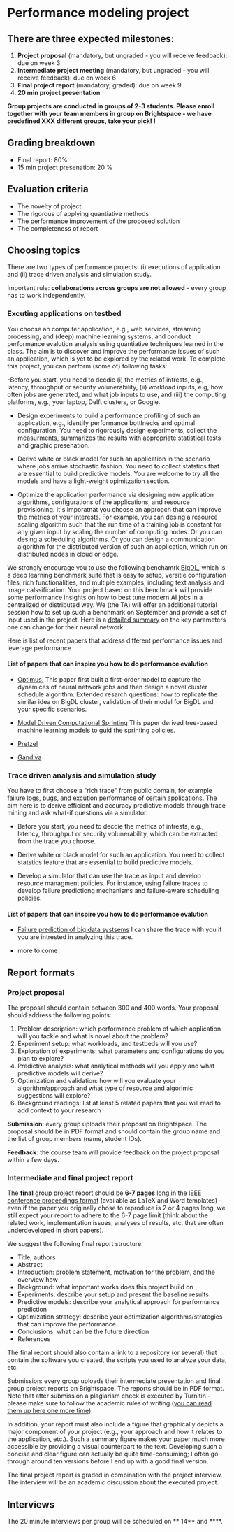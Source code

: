 # Performance modeling project

## There are three expected milestones:

1. **Project proposal** (mandatory, but ungraded - you will receive feedback): due on week 3
2. **Intermediate project meeting** (mandatory, but ungraded - you will receive feedback): due on week 6
3. **Final project report** (mandatory, graded): due on week 9
4. **20 min project presentation**

**Group projects are conducted in groups of 2-3 students. Please enroll together with your team members in group on Brightspace - we have predefined XXX different groups, take your pick! !**

## Grading breakdown
- Final report: 80%
- 15 min project presenation: 20 %

## Evaluation criteria

- The novelty of project 
- The rigorous of applying quantiative methods
- The performance improvement of the proposed solution
- The completeness of report



## Choosing topics

There are two types of performance projects: (i) executions of application and (ii) trace driven analysis and simulation study.

Important rule: **collaborations across groups are not allowed** - every group has to work independently. 

### Excuting applications on testbed

You choose an computer application, e.g.,  web services, streaming processing, and (deep) machine learning systems, and conduct performance evalution analysis using quantiative techniques learned in the class. The aim is to discover and improve the performance issues of such an application, which is yet to be explored by the related work. To complete this project, you can perform (some of) following tasks:

-Before you start, you need to decdie (i) the metrics of intrests, e.g., latency, throughput or security volunerability, (ii) workload inputs, e.g, how often jobs are generated, and what job inputs to use, and (iii) the computing platforms, e.g., your laptop, Delft clusters, or Google.

- Design experiments to build a performance profiling of such an application, e.g., identify performance bottlnecks and optimal configuration.  You need to rigorously design experiments, collect the measurments, summarizes the results with appropriate statistical tests and graphic presenation.

- Derive white or black model for such an application in the scenario where jobs arrive stochastic fashion. You need to collect statstics that are essential to build predictive models. You are welcome to try all the models and have a light-weight opimitzation section.

- Optimize the application performance via designing new application algorithms, configurations of the applications, and resource provisioning. It's imporatnat you choose an approach that can improve the metrics of your interests. For example, you can desing a resource scaling algorithm such that the run time of a training job is constant for any given input by scaling the number of computing nodes. Or you can desing a scheduling algorithms.  Or you can design a communication algorithm for the distributed version of such an application, which run on distributed nodes in cloud or edge. 

We strongly encourage you to use the following benchamrk [BigDL](https://bigdl-project.github.io), which is a deep learning benchmark suite that is easy to setup, versitle configuration files, rich functionalities, and multiple examples, including text analysis and image calssification. Your project based on this benchmark will provide some performance insights on  how to best tune modern AI jobs in a centralized or distributed way. We (the TA) will offer an additional tutorial session how to set up such a benchmark on September and provide a set of input used in the project. Here is a [detailed summary](https://arxiv.org/pdf/1206.5533.pdf) on the key parameters one can change for their neural network.

Here is list of recent papers that address different performance issues and leverage performance 



#### List of papers that can inspire you how to do performance evalution


- [Optimus.](https://i.cs.hku.hk/~cwu/papers/yhpeng-eurosys18.pdf) This paper first built a first-order model to capture the dynamices of neural network jobs and then design a novel cluster schedule algorithm. Extended resarch questions: how to replicate the similar idea on BigDL cluster, validation of their model for BigDL and your specific scenarios.

- [Model Driven Computational Sprinting](http://web.cse.ohio-state.edu/~stewart.962/Papers/morris2018modeldriven.pdf) This paper derived tree-based machine learning models to guid the sprinting policies.

- [Pretzel](https://www.usenix.org/conference/osdi18/presentation/lee)

- [Gandiva](https://www.usenix.org/conference/osdi18/presentation/xiao)


### Trace driven analysis and simulation study

You have to first choose a "rich trace" from public domain, for example failure logs, bugs, and excution performance of certain applications. The aim here is to derive efficient and accuracy predictive models through trace mining and ask what-if questions via a simulator. 

- Before you start, you need to decdie the metrics of intrests, e.g., latency, throughput or security volunerability, which can be extracted from the trace you choose.

- Derive white or black model for such an application. You need to collect statstics feature that are essential to build predictive models. 

- Develop a simulator that can use the trace as input and develop resource managment policies. For instance, using failure traces to develop failure predictiong mechanisms and failure-aware scheduling policies.  

#### List of papers that can inspire you how to do performance evalution
- [Failure prediction of big data systsems](https://lydiaychen.com/pdf/Rosa__TCS_jobfailure.pdf) I can share the trace with you if you are intrested in analyzing this trace.

- more to come


## Report formats

### Project proposal

The proposal should contain between 300 and 400 words. Your proposal should address the following points:

1. Problem description: which performance problem of which application will you tackle and what is novel about the problem?  
2. Experiment setup: what workloads, and testbeds will you use?
2. Exploration of experiments: what parameters and configurations do you plan to explore?
3. Predictive analysis: what analytical methods will you apply and what predictive models will derive?
5. Optimization and validation: how will you evaluate your algorithm/approach and what type of resource and algorimic suggestions will explore?
6. Background readings: list at least 5 related papers that you will read to add context to your research

**Submission**: every group uploads their proposal on Brightspace. The proposal should be in PDF format and should contain the group name and the list of group members (name, student IDs).

**Feedback**: the course team will provide feedback on the project proposal within a few days.

### Intermediate and final project report

The **final** group project report should be **6-7 pages** long in the [IEEE conference proceedings format](https://www.overleaf.com/latex/templates/ieee-conference-template-example/nsncsyjfmpxy) (available as LaTeX and Word templates) - even if the paper you originally chose to reproduce is 2 or 4 pages long, we still expect your report to adhere to the 6-7 page limit (think about the related work, implementation issues, analyses of results, etc. that are often underdeveloped in short papers). 
 <!---The **intermediate** project report is likely to be shorter (it is due a week before the final deadline), that is fine, submit whatever you have by then.)
 -->

We suggest the following final report structure:

- Title, authors
- Abstract
- Introduction: problem statement, motivation for the problem, and the overview how
- Background: what important works does this project build on
- Experiments: describe your setup and present the baseline results
- Predictive models: describe your analytical approach for performance prediction
- Optimization strategy: describe your optimization algorithms/strategies that can improve the performance 
- Conclusions: what can be the future direction
- References 

The final report should also contain a link to a repository (or several) that contain the software you created, the scripts you used to analyze your data, etc.

Submission: every group uploads their intermediate presentation and final group project reports on Brightspace. The reports should be in PDF format. Note that after submission a plagiarism check is executed by Turnitin - please make sure to follow the academic rules of writing ([you can read them up here one more time](https://www.tudelft.nl/library/actuele-themas/copyright/c/plagiarism/)).

In addition, your report must also include a figure that graphically depicts a major component of your project (e.g., your approach and how it relates to the application, etc.). Such a summary figure makes your paper much more accessible by providing a visual counterpart to the text. Developing such a concise and clear figure can actually be quite time-consuming; I often go through around ten versions before I end up with a good final version.

The final project report is graded in combination with the project interview. The interview will be an academic discussion about the executed project.

## Interviews

The 20 minute interviews per group will be scheduled on ** 14** and ****. 
